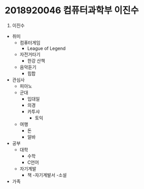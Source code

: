 # 2018920046 컴퓨터과학부 이진수
1. 이진수
  - 취미 
    - 컴퓨터게임
      - League of Legend
    - 자전거타기
      - 한강 산책
    - 음악듣기
      - 힙합
  - 관심사
    - 피아노
    - 군대
      - 입대일
      - 의경
      - 카투샤
        + 토익
    - 여행
      - 돈
      - 알바
  - 공부
    - 대학
      - 수학
      - C언어
    - 자기계발
      - 책
        -자기계발서
        -소설
  - 가족
